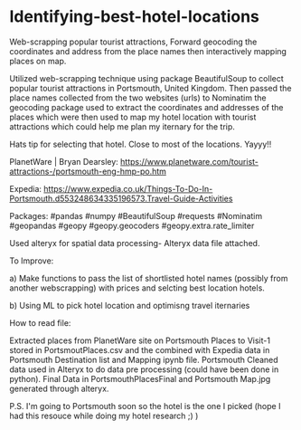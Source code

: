 # Identifying-best-hotel-locations
Web-scrapping popular tourist attractions, Forward geocoding the coordinates and address from the place names then interactively mapping places on map. 


Utilized web-scrapping technique using package BeautifulSoup to collect popular tourist attractions in Portsmouth, United Kingdom. Then passed the place names collected from the two websites (urls) to Nominatim the geocoding package  used to extract the coordinates and addresses of the places which were then used to map my hotel location with tourist attractions which could help me plan my iternary for the trip.

Hats tip for selecting that hotel. Close to most of the locations. Yayyy!!

PlanetWare | Bryan Dearsley: https://www.planetware.com/tourist-attractions-/portsmouth-eng-hmp-po.htm

Expedia: https://www.expedia.co.uk/Things-To-Do-In-Portsmouth.d553248634335196573.Travel-Guide-Activities


Packages: #pandas #numpy #BeautifulSoup #requests #Nominatim #geopandas #geopy #geopy.geocoders #geopy.extra.rate_limiter

Used alteryx for spatial data processing- Alteryx data file attached.

To Improve: 

a) Make functions to pass the list of shortlisted hotel names (possibly from another webscrapping) with prices and selcting best location hotels.

b) Using ML to pick hotel location and optimisng travel iternaries

How to read file:

Extracted places from PlanetWare site on Portsmouth Places to Visit-1 stored in PortsmoutPlaces.csv and the combined with Expedia data in Portsmouth Destination list and Mapping ipynb file. Portsmouth Cleaned data used in Alteryx to do data pre processing (could have been done in python). Final Data in PortsmouthPlacesFinal and Portsmouth Map.jpg generated through alteryx.

P.S. I'm going to Portsmouth soon so the hotel is the one I picked (hope I had this resouce while doing my hotel research ;) )

